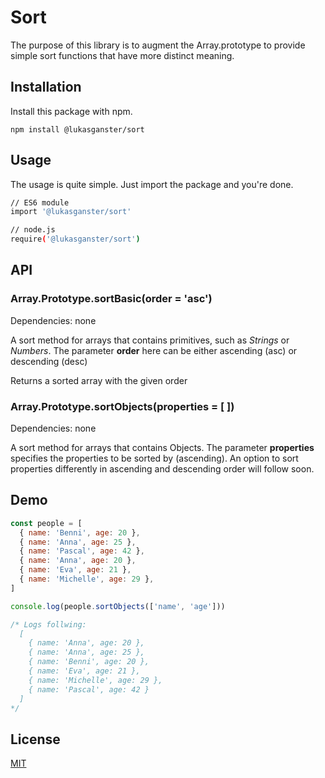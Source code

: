 # Sort

The purpose of this library is to augment the Array.prototype to provide simple sort functions that have more distinct meaning.

## Installation

Install this package with npm.

```
npm install @lukasganster/sort
```

## Usage

The usage is quite simple. Just import the package and you're done.

```bash
// ES6 module
import '@lukasganster/sort'

// node.js
require('@lukasganster/sort')
```

## API

### Array.Prototype.sortBasic(order = 'asc')

Dependencies: none

A sort method for arrays that contains primitives, such as _Strings_ or _Numbers_. The parameter **order** here can be either ascending (asc) or descending (desc)

Returns a sorted array with the given order

### Array.Prototype.sortObjects(properties = [ ])

Dependencies: none

A sort method for arrays that contains Objects. The parameter **properties** specifies the properties to be sorted by (ascending). An option to sort properties differently in ascending and descending order will follow soon.

## Demo

```js
const people = [
  { name: 'Benni', age: 20 },
  { name: 'Anna', age: 25 },
  { name: 'Pascal', age: 42 },
  { name: 'Anna', age: 20 },
  { name: 'Eva', age: 21 },
  { name: 'Michelle', age: 29 },
]

console.log(people.sortObjects(['name', 'age']))

/* Logs follwing:
  [
    { name: 'Anna', age: 20 },
    { name: 'Anna', age: 25 },
    { name: 'Benni', age: 20 },
    { name: 'Eva', age: 21 },
    { name: 'Michelle', age: 29 },
    { name: 'Pascal', age: 42 }
  ]
*/
```

## License

[MIT](https://choosealicense.com/licenses/mit/)
